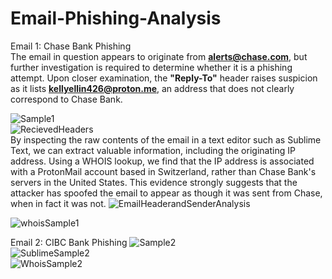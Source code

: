 # Email-Phishing-Analysis
Email 1: Chase Bank Phishing <br>
The email in question appears to originate from **alerts@chase.com**, but further investigation is required to determine whether it is a phishing attempt. Upon closer examination, the **"Reply-To"** header raises suspicion as it lists **kellyellin426@proton.me**, an address that does not clearly correspond to Chase Bank.

![Sample1](https://github.com/user-attachments/assets/1837b96d-bd4b-4676-9ea7-841b5c3ebd08)<br>
![RecievedHeaders](https://github.com/user-attachments/assets/1947ded5-7201-40ab-95c3-01cc8efb80ca)<br>
By inspecting the raw contents of the email in a text editor such as Sublime Text, we can extract valuable information, including the originating IP address. Using a WHOIS lookup, we find that the IP address is associated with a ProtonMail account based in Switzerland, rather than Chase Bank's servers in the United States. This evidence strongly suggests that the attacker has spoofed the email to appear as though it was sent from Chase, when in fact it was not.
![EmailHeaderandSenderAnalysis](https://github.com/user-attachments/assets/203378b0-0b37-41f6-9cf9-89ce9d034274)<br>

![whoisSample1](https://github.com/user-attachments/assets/4450448d-8040-4287-bb4e-9ebb942d142c)<br>

Email 2: CIBC Bank Phishing
![Sample2](https://github.com/user-attachments/assets/ff9eff7f-71be-4ab2-80d0-efe9235ea3a8)<br>
![SublimeSample2](https://github.com/user-attachments/assets/0cea38df-fa94-4a7a-8d30-ec66157843ea)<br>
![WhoisSample2](https://github.com/user-attachments/assets/9838fc30-49df-4afc-be7f-d4aad0c2233e)<br>
